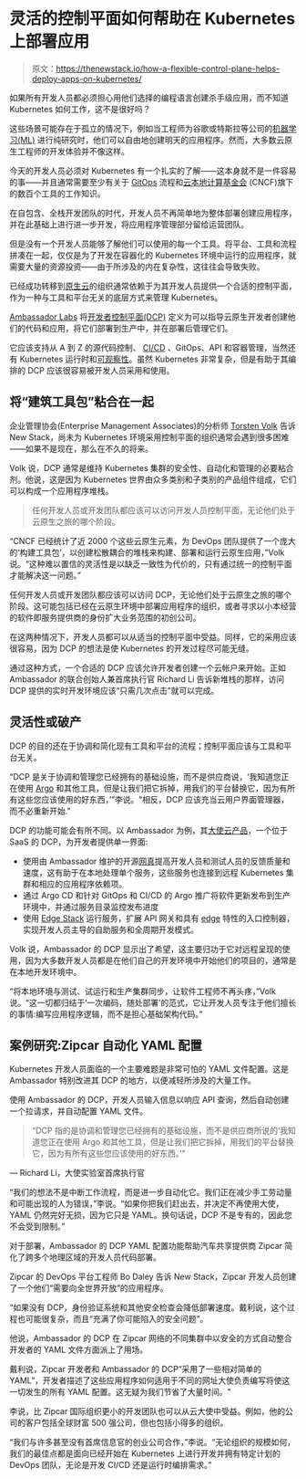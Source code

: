 # 灵活的控制平面如何帮助在 Kubernetes 上部署应用

> 原文：<https://thenewstack.io/how-a-flexible-control-plane-helps-deploy-apps-on-kubernetes/>

如果所有开发人员都必须担心用他们选择的编程语言创建杀手级应用，而不知道 Kubernetes 如何工作，这不是很好吗？

这些场景可能存在于孤立的情况下，例如当工程师为谷歌或特斯拉等公司的[机器学习(ML)](https://thenewstack.io/category/machine-learning/) 进行纯研究时，他们可以自由地创建明天的应用程序。然而，大多数云原生工程师的开发体验并不像这样。

今天的开发人员必须对 Kubernetes 有一个扎实的了解——这本身就不是一件容易的事——并且通常需要至少有关于 [GitOps](https://thenewstack.io/what-is-gitops-and-why-it-might-be-the-next-big-thing-for-devops/) 流程和[云本地计算基金会](https://landscape.cncf.io/) (CNCF)旗下的数百个工具的工作知识。

在自包含、全栈开发团队的时代，开发人员不再简单地为整体部署创建应用程序，并在此基础上进行进一步开发，将应用程序管理部分留给运营团队。

但是没有一个开发人员能够了解他们可以使用的每一个工具。将平台、工具和流程拼凑在一起，仅仅是为了开发在容器化的 Kubernetes 环境中运行的应用程序，就需要大量的资源投资——由于所涉及的内在复杂性，这往往会导致失败。

已经成功转移到[原生云](https://thenewstack.io/category/cloud-native/)的组织通常依赖于为其开发人员提供一个合适的控制平面，作为一种与工具和平台无关的底层方式来管理 Kubernetes。

[Ambassador Labs](https://www.getambassador.io/?utm_content=inline-mention) 将[开发者控制平面(DCP)](https://www.getambassador.io/developer-control-plane/) 定义为可以指导云原生开发者创建他们的代码和应用，将它们部署到生产中，并在部署后管理它们。

它应该支持从 A 到 Z 的源代码控制、 [CI/CD](https://thenewstack.io/category/ci-cd/) 、GitOps、API 和容器管理，当然还有 Kubernetes 运行时和[可观察性](https://thenewstack.io/category/monitoring/)。虽然 Kubernetes 非常复杂，但是有助于其编排的 DCP 应该很容易被开发人员采用和使用。

## 将“建筑工具包”粘合在一起

企业管理协会(Enterprise Management Associates)的分析师 [Torsten Volk](https://www.linkedin.com/in/torstenvolk) 告诉 New Stack，尚未为 Kubernetes 环境采用控制平面的组织通常会遇到很多困难——如果不是现在，那么在不久的将来。

Volk 说，DCP 通常是维持 Kubernetes 集群的安全性、自动化和管理的必要粘合剂。他说，这是因为 Kubernetes 世界由众多类别和子类别的产品组件组成，它们可以构成一个应用程序堆栈。

> 任何开发人员或开发团队都应该可以访问开发人员控制平面，无论他们处于云原生之旅的哪个阶段。

“CNCF 已经统计了近 2000 个这些云原生元素，为 DevOps 团队提供了一个庞大的‘构建工具包’，以创建松散耦合的堆栈来构建、部署和运行云原生应用，”Volk 说。“这种难以置信的灵活性是以缺乏一致性为代价的，只有通过统一的控制平面才能解决这一问题。”

任何开发人员或开发团队都应该可以访问 DCP，无论他们处于云原生之旅的哪个阶段。这可能包括已经在云原生环境中部署应用程序的组织，或者寻求以小本经营的软件即服务提供商的身份扩大业务范围的初创公司。

在这两种情况下，开发人员都可以从适当的控制平面中受益。同样，它的采用应该很容易，因为 DCP 的想法是使 Kubernetes 的开发过程尽可能无缝。

通过这种方式，一个合适的 DCP 应该允许开发者创建一个云帐户来开始。正如 Ambassador 的联合创始人兼首席执行官 Richard Li 告诉新堆栈的那样，访问 DCP 提供的实时开发环境应该“只需几次点击”就可以完成。

## 灵活性或破产

DCP 的目的还在于协调和简化现有工具和平台的流程；控制平面应该与工具和平台无关。

“DCP 是关于协调和管理您已经拥有的基础设施，而不是供应商说，‘我知道您正在使用 [Argo](https://thenewstack.io/argo-the-kubernetes-native-workflow-engine-joins-the-cncf/) 和其他工具，但是让我们把它拆掉，用我们的平台替换它，因为有所有这些您应该使用的好东西，’”李说。"相反，DCP 应该充当云用户界面管理器，而不必重新开始."

DCP 的功能可能会有所不同。以 Ambassador 为例，其[大使云产品](https://www.getambassador.io/products/ambassador-cloud/)，一个位于 SaaS 的 DCP，为开发者提供单一界面:

*   使用由 Ambassador 维护的开源[网真](https://github.com/telepresenceio/telepresence)提高开发人员和测试人员的反馈质量和速度，这有助于在本地处理单个服务，这些服务也连接到远程 Kubernetes 集群和相应的应用程序依赖项。
*   通过 Argo CD 和针对 GitOps 和 CI/CD 的 Argo 推广将软件更新发布到生产环境中，并通过服务目录监控发布进度
*   使用 [Edge Stack](https://www.getambassador.io/products/edge-stack/) 运行服务，扩展 API 网关和具有 [edge](https://thenewstack.io/category/edge-iot/) 特性的入口控制器，实现开发人员主导的自助服务和全周期开发模式。

Volk 说，Ambassador 的 DCP 显示出了希望，这主要归功于它对远程呈现的使用，因为大多数开发人员都是在他们自己的开发环境中开始他们的项目的，通常是在本地开发环境中。

“将本地环境与测试、试运行和生产集群同步，让软件工程师不再头疼，”Volk 说。“这一切都归结于‘一次编码，随处部署’的范式，它让开发人员专注于他们擅长的事情:编写应用程序逻辑，而不是担心基础架构代码。”

## 案例研究:Zipcar 自动化 YAML 配置

Kubernetes 开发人员面临的一个主要难题是非常可怕的 YAML 文件配置。这是 Ambassador 特别改进其 DCP 的地方，以便减轻所涉及的大量工作。

使用 Ambassador 的 DCP，开发人员输入信息以响应 API 查询，然后自动创建一个拉请求，并自动配置 YAML 文件。

> “DCP 指的是协调和管理您已经拥有的基础设施，而不是供应商所说的‘我知道您正在使用 Argo 和其他工具，但是让我们把它拆掉，用我们的平台替换它，因为有所有这些您应该使用的好东西。’"

— Richard Li，大使实验室首席执行官

“我们的想法不是中断工作流程，而是进一步自动化它。我们正在减少手工劳动量和可能出现的人为错误，”李说。“如果你把我们赶出去，并决定不再使用大使，YAML 仍然完好无损，因为它只是 YAML。换句话说，DCP 不是专有的，因此您不会受到限制。”

对于部署，Ambassador 的 DCP YAML 配置功能帮助汽车共享提供商 Zipcar 简化了跨多个地理区域的开发人员代码部署。

Zipcar 的 DevOps 平台工程师 Bo Daley 告诉 New Stack，Zipcar 开发人员创建了一个他们“需要向全世界开放”的应用程序。

“如果没有 DCP，身份验证系统和其他安全检查会降低部署速度。戴利说，这个过程也可能很复杂，而且“充满了你可能陷入的安全问题”。

他说，Ambassador 的 DCP 在 Zipcar 网络的不同集群中以安全的方式自动整合开发者的 YAML 文件方面派上了用场。

戴利说，Zipcar 开发者和 Ambassador 的 DCP“采用了一些相对简单的 YAML”，开发者描述了这些应用程序如何适用于不同的网址大使负责编写将使这一切发生的所有 YAML 配置。这无疑为我们节省了大量时间。"

李说，比 Zipcar 国际组织更小的开发团队也可以从云大使中受益。例如，他的公司的客户包括全球财富 500 强公司，但也包括小得多的组织。

“我们与许多甚至没有首席信息官的创业公司合作，”李说。“无论组织的规模如何，我们的最佳点都是面向已经开始在 Kubernetes 上进行开发并拥有特定计划的 DevOps 团队，无论是开发 CI/CD 还是运行时编排需求。”

<svg xmlns:xlink="http://www.w3.org/1999/xlink" viewBox="0 0 68 31" version="1.1"><title>Group</title> <desc>Created with Sketch.</desc></svg>
